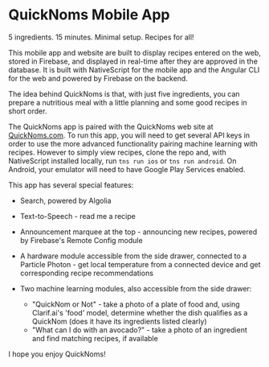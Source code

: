 # QuickNoms Mobile App

5 ingredients. 15 minutes. Minimal setup. Recipes for all!

This mobile app and website are built to display recipes entered on the web, stored in Firebase, and displayed in real-time after they are approved in the database. It is built with NativeScript for the mobile app and the Angular CLI for the web and powered by Firebase on the backend. 

The idea behind QuickNoms is that, with just five ingredients, you can prepare a nutritious meal with a little planning and some good recipes in short order.

The QuickNoms app is paired with the QuickNoms web site at [QuickNoms.com](http://www.quicknoms.com/). To run this app, you will need to get several API keys in order to use the more advanced functionality pairing machine learning with recipes. However to simply view recipes, clone the repo and, with NativeScript installed locally, run `tns run ios` or `tns run android`. On Android, your emulator will need to have Google Play Services enabled.

This app has several special features:

- Search, powered by Algolia
- Text-to-Speech - read me a recipe
- Announcement marquee at the top - announcing new recipes, powered by Firebase's Remote Config module
- A hardware module accessible from the side drawer, connected to a Particle Photon - get local temperature from a connected device and get corresponding recipe recommendations
- Two machine learning modules, also accessible from the side drawer: 

    - "QuickNom or Not" - take a photo of a plate of food and, using Clarif.ai's 'food' model, determine whether the dish qualifies as a QuickNom (does it have its ingredients listed clearly)
    - "What can I do with an avocado?" - take a photo of an ingredient and find matching recipes, if available

I hope you enjoy QuickNoms!

